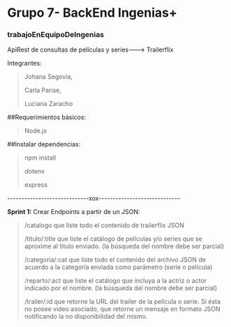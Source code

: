 #  Grupo 7- BackEnd Ingenias+
### trabajoEnEquipoDeIngenias

ApiRest de consultas de películas y series---> Trailerflix 


 Integrantes: 
>Johana Segovia,
>	 
>Carla Parise,
>
>Luciana	Zaracho 



##Requerimientos básicos:
>Node.js

##Instalar dependencias:
>npm install
>
>dotenv
>
>express 

-----------------------------xox-----------------------------

**Sprint 1:**
Crear Endpoints a partir de un JSON:

>/catalogo que liste todo el contenido de trailerflix JSON
>
>/titulo/:title que liste el catálogo de películas y/o series que se aproxime al título enviado. (la búsqueda del nombre debe ser parcial)
>
>/categoria/:cat que liste todo el contenido del archivo JSON de acuerdo a la categoría enviada como parámetro (serie o película)
>
>/reparto/:act que liste el catálogo que incluya a la actriz o actor indicado por el nombre. (la búsqueda del nombre debe ser parcial)
>
>/trailer/:id que retorne la URL del trailer de la película o serie. Si ésta no posee video asociado, que retorne un mensaje en formato JSON notificando la no disponibilidad del mismo.


